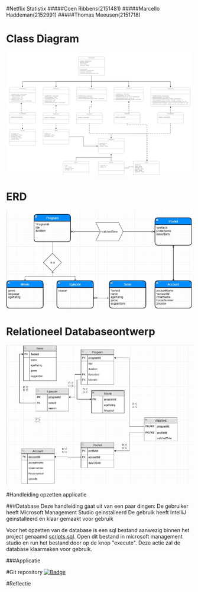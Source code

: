 #Netflix Statistix
#####Coen Ribbens(2151481)
#####Marcello Haddeman(2152991)
#####Thomas Meeusen(2151718)


Class Diagram
=========
![Class Diagram](img/Class_Diagram.png)


ERD 
=====
![ERD](img/ERD.jpeg)



Relationeel Databaseontwerp
====
![RDB](img/RDD.jpeg)


#Handleiding opzetten applicatie

###Database
Deze handleiding gaat uit van een paar dingen:
De gebruiker heeft Microsoft Management Studio geinstalleerd
De gebruik heeft IntelliJ geinstalleerd en klaar gemaakt voor gebruik

Voor het opzetten van de database is een sql bestand aanwezig binnen het project genaamd
[scripts.sql](https://raw.githubusercontent.com/coenribbens/Netflix-statistix/master/script.sql).
Open dit bestand in microsoft management studio en run het bestand door op de knop "execute".
Deze actie zal de database klaarmaken voor gebruik. 

###Applicatie



#Git repository
[![Badge](https://img.shields.io/badge/Netflix%20Statistix-View%20Repo-blue?style=for-the-badge&logo=github)](https://github.com/coenribbens/netflix-statistix)

#Reflectie
